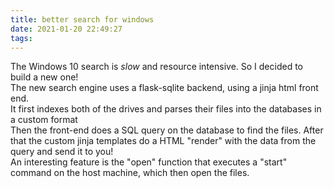 ```yaml
---
title: better search for windows
date: 2021-01-20 22:49:27
tags:
---
```

The Windows 10 search is _slow_ and resource intensive.  So I decided to build a new one!  
The new search engine uses a flask-sqlite backend, using a jinja html front end.  
It first indexes both of the drives and parses their files into the databases in a custom format  
Then the front-end does a SQL query on the database to find the files. After that the custom jinja templates do a HTML "render" with the data from the query and send it to you!  
An interesting feature is the "open" function that executes a "start" command on the host machine, which then open the files.
